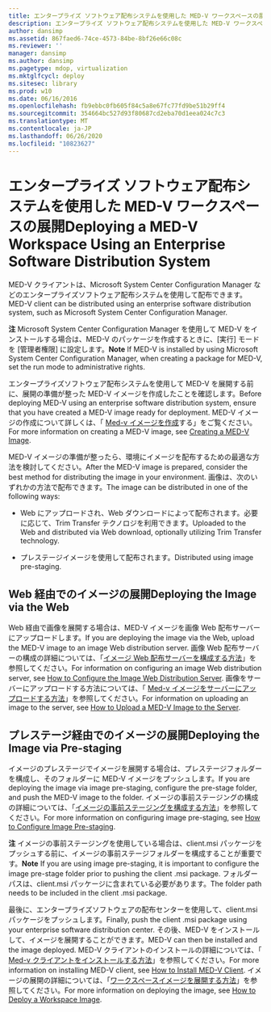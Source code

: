 ```yaml
---
title: エンタープライズ ソフトウェア配布システムを使用した MED-V ワークスペースの展開
description: エンタープライズ ソフトウェア配布システムを使用した MED-V ワークスペースの展開
author: dansimp
ms.assetid: 867faed6-74ce-4573-84be-8bf26e66c08c
ms.reviewer: ''
manager: dansimp
ms.author: dansimp
ms.pagetype: mdop, virtualization
ms.mktglfcycl: deploy
ms.sitesec: library
ms.prod: w10
ms.date: 06/16/2016
ms.openlocfilehash: fb9ebbc0fb605f84c5a8e67fc77fd9be51b29ff4
ms.sourcegitcommit: 354664bc527d93f80687cd2eba70d1eea024c7c3
ms.translationtype: MT
ms.contentlocale: ja-JP
ms.lasthandoff: 06/26/2020
ms.locfileid: "10823627"
---
```

# <span data-ttu-id="82c78-103">エンタープライズ ソフトウェア配布システムを使用した MED-V ワークスペースの展開</span><span class="sxs-lookup"><span data-stu-id="82c78-103">Deploying a MED-V Workspace Using an Enterprise Software Distribution System</span></span>


<span data-ttu-id="82c78-104">MED-V クライアントは、Microsoft System Center Configuration Manager などのエンタープライズソフトウェア配布システムを使用して配布できます。</span><span class="sxs-lookup"><span data-stu-id="82c78-104">MED-V client can be distributed using an enterprise software distribution system, such as Microsoft System Center Configuration Manager.</span></span>

<span data-ttu-id="82c78-105">**注** Microsoft System Center Configuration Manager を使用して MED-V をインストールする場合は、MED-V のパッケージを作成するときに、[実行] モードを [管理者権限] に設定します。</span><span class="sxs-lookup"><span data-stu-id="82c78-105">**Note** If MED-V is installed by using Microsoft System Center Configuration Manager, when creating a package for MED-V, set the run mode to administrative rights.</span></span>

 

<span data-ttu-id="82c78-106">エンタープライズソフトウェア配布システムを使用して MED-V を展開する前に、展開の準備が整った MED-V イメージを作成したことを確認します。</span><span class="sxs-lookup"><span data-stu-id="82c78-106">Before deploying MED-V using an enterprise software distribution system, ensure that you have created a MED-V image ready for deployment.</span></span> <span data-ttu-id="82c78-107">MED-V イメージの作成について詳しくは、「 [Med-v イメージを作成](creating-a-med-v-image.md)する」をご覧ください。</span><span class="sxs-lookup"><span data-stu-id="82c78-107">For more information on creating a MED-V image, see [Creating a MED-V Image](creating-a-med-v-image.md).</span></span>

<span data-ttu-id="82c78-108">MED-V イメージの準備が整ったら、環境にイメージを配布するための最適な方法を検討してください。</span><span class="sxs-lookup"><span data-stu-id="82c78-108">After the MED-V image is prepared, consider the best method for distributing the image in your environment.</span></span> <span data-ttu-id="82c78-109">画像は、次のいずれかの方法で配布できます。</span><span class="sxs-lookup"><span data-stu-id="82c78-109">The image can be distributed in one of the following ways:</span></span>

-   <span data-ttu-id="82c78-110">Web にアップロードされ、Web ダウンロードによって配布されます。必要に応じて、Trim Transfer テクノロジを利用できます。</span><span class="sxs-lookup"><span data-stu-id="82c78-110">Uploaded to the Web and distributed via Web download, optionally utilizing Trim Transfer technology.</span></span>

-   <span data-ttu-id="82c78-111">プレステージイメージを使用して配布されます。</span><span class="sxs-lookup"><span data-stu-id="82c78-111">Distributed using image pre-staging.</span></span>

## <span data-ttu-id="82c78-112">Web 経由でのイメージの展開</span><span class="sxs-lookup"><span data-stu-id="82c78-112">Deploying the Image via the Web</span></span>


<span data-ttu-id="82c78-113">Web 経由で画像を展開する場合は、MED-V イメージを画像 Web 配布サーバーにアップロードします。</span><span class="sxs-lookup"><span data-stu-id="82c78-113">If you are deploying the image via the Web, upload the MED-V image to an image Web distribution server.</span></span> <span data-ttu-id="82c78-114">画像 Web 配布サーバーの構成の詳細については、「[イメージ Web 配布サーバーを構成する方法](how-to-configure-the-image-web-distribution-server.md)」を参照してください。</span><span class="sxs-lookup"><span data-stu-id="82c78-114">For information on configuring an image Web distribution server, see [How to Configure the Image Web Distribution Server](how-to-configure-the-image-web-distribution-server.md).</span></span> <span data-ttu-id="82c78-115">画像をサーバーにアップロードする方法については、「 [Med-v イメージをサーバーにアップロードする方法](how-to-upload-a-med-v-image-to-the-server.md)」を参照してください。</span><span class="sxs-lookup"><span data-stu-id="82c78-115">For information on uploading an image to the server, see [How to Upload a MED-V Image to the Server](how-to-upload-a-med-v-image-to-the-server.md).</span></span>

## <span data-ttu-id="82c78-116">プレステージ経由でのイメージの展開</span><span class="sxs-lookup"><span data-stu-id="82c78-116">Deploying the Image via Pre-staging</span></span>


<span data-ttu-id="82c78-117">イメージのプレステージでイメージを展開する場合は、プレステージフォルダーを構成し、そのフォルダーに MED-V イメージをプッシュします。</span><span class="sxs-lookup"><span data-stu-id="82c78-117">If you are deploying the image via image pre-staging, configure the pre-stage folder, and push the MED-V image to the folder.</span></span> <span data-ttu-id="82c78-118">イメージの事前ステージングの構成の詳細については、「[イメージの事前ステージングを構成する方法](how-to-configure-image-pre-staging.md)」を参照してください。</span><span class="sxs-lookup"><span data-stu-id="82c78-118">For more information on configuring image pre-staging, see [How to Configure Image Pre-staging](how-to-configure-image-pre-staging.md).</span></span>

<span data-ttu-id="82c78-119">**注** イメージの事前ステージングを使用している場合は、client.msi パッケージをプッシュする前に、イメージの事前ステージフォルダーを構成することが重要です。</span><span class="sxs-lookup"><span data-stu-id="82c78-119">**Note** If you are using image pre-staging, it is important to configure the image pre-stage folder prior to pushing the client .msi package.</span></span> <span data-ttu-id="82c78-120">フォルダーパスは、client.msi パッケージに含まれている必要があります。</span><span class="sxs-lookup"><span data-stu-id="82c78-120">The folder path needs to be included in the client .msi package.</span></span>

 

<span data-ttu-id="82c78-121">最後に、エンタープライズソフトウェアの配布センターを使用して、client.msi パッケージをプッシュします。</span><span class="sxs-lookup"><span data-stu-id="82c78-121">Finally, push the client .msi package using your enterprise software distribution center.</span></span> <span data-ttu-id="82c78-122">その後、MED-V をインストールして、イメージを展開することができます。</span><span class="sxs-lookup"><span data-stu-id="82c78-122">MED-V can then be installed and the image deployed.</span></span> <span data-ttu-id="82c78-123">MED-V クライアントのインストールの詳細については、「 [Med-v クライアントをインストールする方法](how-to-install-med-v-clientesds.md)」を参照してください。</span><span class="sxs-lookup"><span data-stu-id="82c78-123">For more information on installing MED-V client, see [How to Install MED-V Client](how-to-install-med-v-clientesds.md).</span></span> <span data-ttu-id="82c78-124">イメージの展開の詳細については、「[ワークスペースイメージを展開する方法](how-to-deploy-a-workspace-imageesds.md)」を参照してください。</span><span class="sxs-lookup"><span data-stu-id="82c78-124">For more information on deploying the image, see [How to Deploy a Workspace Image](how-to-deploy-a-workspace-imageesds.md).</span></span>

 

 





